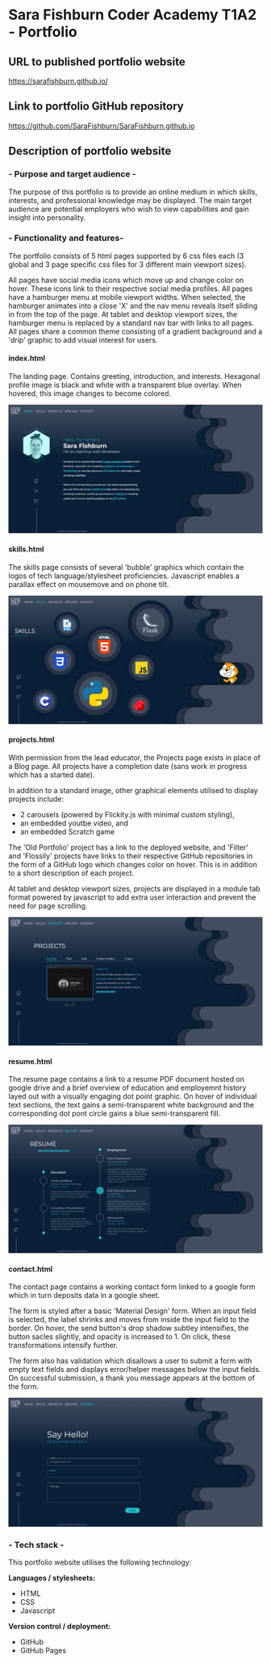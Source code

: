 # Sara Fishburn Coder Academy T1A2 - Portfolio

## URL to published portfolio website

https://sarafishburn.github.io/

## Link to portfolio GitHub repository

https://github.com/SaraFishburn/SaraFishburn.github.io

## Description of portfolio website

### - Purpose and target audience -

The purpose of this portfolio is to provide an online medium in which skills, interests, and professional knowledge may be displayed.
The main target audience are potential employers who wish to view capabilities and gain insight into personality.


### - Functionality and features-

The portfolio consists of 5 html pages supported by 6 css files each (3 global and 3 page specific css files for 3 different main viewport sizes).

All pages have social media icons which move up and change color on hover. These icons link to their respective social media profiles.
All pages have a hamburger menu at mobile viewport widths. When selected, the hamburger animates into a close 'X' and the nav menu reveals itself sliding in from the top of the page.
At tablet and desktop viewport sizes, the hamburger menu is replaced by a standard nav bar with links to all pages.
All pages share a common theme consisting of a gradient background and a 'drip' graphic to add visual interest for users.

#### index.html

The landing page. 
Contains greeting, introduction, and interests.
Hexagonal profile image is black and white with a transparent blue overlay. When hovered, this image changes to become colored.

![index page](docs/screenshots/index.png)

#### skills.html

The skills page consists of several 'bubble' graphics which contain the logos of tech language/stylesheet proficiencies.
Javascript enables a parallax effect on mousemove and on phone tilt.

![skills page](docs/screenshots/skills.png)

#### projects.html

With permission from the lead educator, the Projects page exists in place of a Blog page.
All projects have a completion date (sans work in progress which has a started date).

In addition to a standard image, other graphical elements utilised to display projects include:

- 2 carousels (powered by Flickity.js with minimal custom styling),
- an embedded youtbe video, and
- an embedded Scratch game

The 'Old Portfolio' project has a link to the deployed website, and 'Filter' and 'Flossily' projects have links to their respective GitHub repositories in the form of a GitHub logo which changes color on hover. This is in addition to a short description of each project.

At tablet and desktop viewport sizes, projects are displayed in a module tab format powered by javascript to add extra user interaction and prevent the need for page scrolling.

![projects page](docs/screenshots/projects.png)

#### resume.html

The resume page contains a link to a resume PDF document hosted on google drive and a brief overview of education and employemnt history layed out with a visually engaging dot point graphic.
On hover of individual text sections, the text gains a semi-transparent white background and the corresponding dot pont circle gains a blue semi-transparent fill.

![resume page](docs/screenshots/resume.png)

#### contact.html

The contact page contains a working contact form linked to a google form which in turn deposits data in a google sheet.

The form is styled after a basic 'Material Design' form. When an input field is selected, the label shrinks and moves from inside the input field to the border.
On hover, the send button's drop shadow subtley intensifies, the button sacles slightly, and opacity is increased to 1. 
On click, these transformations intensify further.

The form also has validation which disallows a user to submit a form with empty text fields and displays error/helper messages below the input fields.
On successful submission, a thank you message appears at the bottom of the form.

![contact page](docs/screenshots/contact.png)

### - Tech stack -

This portfolio website utilises the following technology:

**Languages / stylesheets:**
- HTML
- CSS
- Javascript

**Version control / deployment:**
- GitHub
- GitHub Pages




